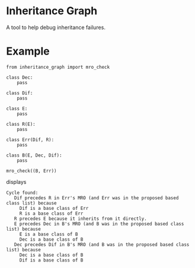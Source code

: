 # Inheritance Graph
A tool to help debug inheritance failures.

# Example

    from inheritance_graph import mro_check

    class Dec:
        pass

    class Dif:
        pass

    class E:
        pass

    class R(E):
        pass

    class Err(Dif, R):
        pass

    class B(E, Dec, Dif):
        pass

    mro_check((B, Err))

displays

    Cycle found:
       Dif precedes R in Err's MRO (and Err was in the proposed based class list) because
         Dif is a base class of Err
         R is a base class of Err
       R precedes E because it inherits from it directly.
       E precedes Dec in B's MRO (and B was in the proposed based class list) because
         E is a base class of B
         Dec is a base class of B
       Dec precedes Dif in B's MRO (and B was in the proposed based class list) because
         Dec is a base class of B
         Dif is a base class of B
